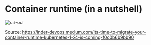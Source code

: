 # Container runtime (in a nutshell)

![cri-oci](/images/docker-k8s-cri-oci.png)

Source: <https://inder-devops.medium.com/its-time-to-migrate-your-container-runtime-kubernetes-1-24-is-coming-f0c0b6b9bb90>